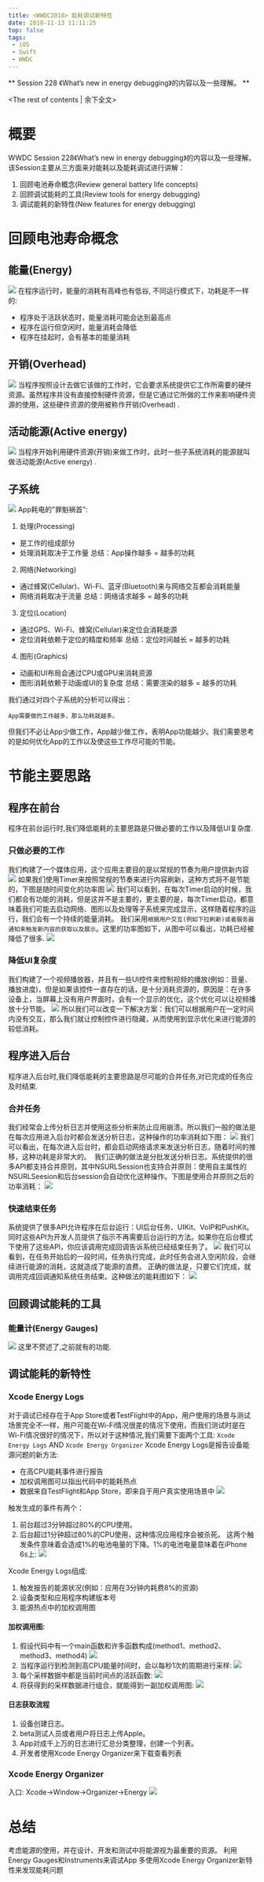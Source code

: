 ```yaml
---
title: <WWDC2018> 能耗调试新特性
date: 2018-11-13 11:11:25
top: false
tags:
 - iOS
 - Swift
 - WWDC
---
```

** <WWDC2018> Session 228 《What’s new in energy debugging》的内容以及一些理解。 **
<!-- more -->
<The rest of contents | 余下全文>

# 概要
WWDC Session 228《What’s new in energy debugging》的内容以及一些理解。
该Session主要从三方面来对能耗以及能耗调试进行讲解：
1. 回顾电池寿命概念(Review general battery life concepts)
2. 回顾调试能耗的工具(Review tools for energy debugging)
3. 调试能耗的新特性(New features for energy debugging)

# 回顾电池寿命概念
## 能量(Energy)
![](./imgs/energy.jpeg)
在程序运行时，能量的消耗有高峰也有低谷,
不同运行模式下，功耗是不一样的:
+ 程序处于活跃状态时，能量消耗可能会达到最高点
+ 程序在运行但空闲时，能量消耗会降低
+ 程序在挂起时，会有基本的能量消耗

## 开销(Overhead)
![](./imgs/overhead.jpeg)
当程序按照设计去做它该做的工作时，它会要求系统提供它工作所需要的硬件资源。虽然程序并没有直接控制硬件资源，但是它通过它所做的工作来影响硬件资源的使用，这些硬件资源的使用被称作开销(Overhead) .

## 活动能源(Active energy)
![](./imgs/active_energy.png)
当程序开始利用硬件资源(开销)来做工作时，此时一些子系统消耗的能源就叫做活动能源(Active energy) .

## 子系统
![](./imgs/child_process.png)
App耗电的"罪魁祸首":
1. 处理(Processing)
+ 是工作的组成部分
+ 处理消耗取决于工作量
总结：App操作越多 = 越多的功耗

2. 网络(Networking)
+ 通过蜂窝(Cellular)、Wi-Fi、蓝牙(Bluetooth)来与网络交互都会消耗能量
+ 网络消耗取决于流量
总结：网络请求越多 = 越多的功耗

3. 定位(Location)
+ 通过GPS、Wi-Fi、蜂窝(Cellular)来定位会消耗能源
+ 定位消耗依赖于定位的精度和频率
总结：定位时间越长 = 越多的功耗

4. 图形(Graphics)
+ 动画和UI布局会通过CPU或GPU来消耗资源
+ 图形消耗依赖于动画或UI的复杂度
总结：需要渲染的越多 = 越多的功耗

我们通过对四个子系统的分析可以得出：
```
App需要做的工作越多，那么功耗就越多。
```

但我们不必让App少做工作，App越少做工作，表明App功能越少。我们需要思考的是如何优化App的工作以及使这些工作尽可能的节能。

# 节能主要思路
## 程序在前台
程序在前台运行时,我们降低能耗的主要思路是只做必要的工作以及降低UI复杂度.
### 只做必要的工作
我们构建了一个媒体应用，这个应用主要目的是以常规的节奏为用户提供新内容 
![](./imgs/feed_app.png)
如果我们使用Timer来按照常规的节奏来进行内容刷新，这种方式将不是节能的，下图是随时间变化的功率图
 ![](./imgs/feed_timer.png)
我们可以看到，在每次Timer启动的时候，我们都会有功能的消耗，但是这并不是主要的，更主要的是，每次Timer启动，都意味着我们可能去启动网络、图形以及处理等子系统来完成显示，这样随着程序的运行，我们会有一个持续的能量消耗。
我们采用`根据用户交互(例如下拉刷新)或者服务器通知来触发新内容的获取以及展示`。这里的功率图如下，从图中可以看出，功耗已经被降低了很多.
 ![](./imgs/feed_user.png)

### 降低UI复杂度
我们构建了一个视频播放器，并且有一些UI控件来控制视频的播放(例如：音量、播放进度)，但是如果该控件一直存在的话，是十分消耗资源的，原因是：在许多设备上，当屏幕上没有用户界面时，会有一个显示的优化，这个优化可以让视频播放十分节能。
![](./imgs/video_app.png)
所以我们可以改变一下解决方案：我们可以根据用户在一定时间内没有交互，那么我们就让控制控件进行隐藏，从而使用到显示优化来进行能源的较低消耗。 
## 程序进入后台
程序进入后台时,我们降低能耗的主要思路是尽可能的合并任务,对已完成的任务应及时结束.
### 合并任务
我们经常会上传分析日志并使用这些分析来防止应用崩溃。所以我们一般的做法是在每次应用进入后台时都会发送分析日志，这种操作的功率消耗如下图：
![](./imgs/upload_log_lost.png)
我们可以看出，在每次进入后台时，都会启动网络请求来发送分析日志，随着时间的推移，这种功耗是非常大的。 
我们正确的做法是分批发送分析日志。系统提供的很多API都支持合并原则，其中NSURLSession也支持合并原则：使用自主属性的NSURLSeesion和后台session会自动优化这种操作。下图是使用合并原则之后的功率消耗：
![](./imgs/upload_log.png)
### 快速结束任务
系统提供了很多API允许程序在后台运行：UI后台任务、UIKit、VoIP和PushKit。同时这些API为开发人员提供了指示不再需要后台运行的方法。如果你在后台模式下使用了这些API，你应该调用完成回调告诉系统已经结束任务了。
![](./imgs/task_suspend.png)
我们可以看到，在任务开始后的一段时间，任务执行完成，此时任务会进入空闲阶段，会继续进行能源的消耗，这就造成了能源的浪费。
正确的做法是，只要它们完成，就调用完成回调通知系统任务结束。这种做法的能耗图如下： 
![](./imgs/task_finish.png)

## 回顾调试能耗的工具
### 能量计(Energy Gauges)
![](./img/energy_impact.png)
这里不赘述了,之前就有的功能.

## 调试能耗的新特性
### Xcode Energy Logs
对于调试已经存在于App Store或者TestFlight中的App，用户使用的场景与测试场景完全不一样，用户可能在Wi-Fi情况很差的情况下使用，而我们测试时是在Wi-Fi情况很好的情况下，所以对于这种情况,我们需要下面两个工具:
`Xcode Energy Logs` AND `Xcode Energy Organizer`
Xcode Energy Logs是报告设备能源问题的新方法:
+ 在高CPU能耗事件进行报告
+ 加权调用图可以指出代码中的能耗热点
+ 数据来自TestFlight和App Store，即来自于用户真实使用场景中
![](./imgs/one_percent.png)

触发生成的事件有两个：
1. 前台超过3分钟超过80%的CPU使用。
2. 后台超过1分钟超过80%的CPU使用，这种情况应用程序会被杀死。
这两个触发条件意味着会造成1%的电池电量的下降。1%的电池电量意味着在iPhone 6s上:
![](./imgs/code_energy_log.png)

Xcode Energy Logs组成:
1. 触发报告的能源状况(例如：应用在3分钟内耗费8%的资源)
2. 设备类型和应用程序构建版本号
3. 能源热点中的加权调用图

#### 加权调用图:
1. 假设代码中有一个main函数和许多函数构成(method1、method2、method3、method4) 
![](./imgs/call_stack1.png)
2. 当程序运行到检测到高CPU能量时间时，会以每秒1次的周期进行采样:
![](./imgs/call_stack2.png)
3. 每个采样数据中都是当前时间点的活跃函数:
![](./imgs/call_stack3.png)
4. 将获得到的采样数据进行组合，就能得到一副加权调用图:
![](./imgs/call_stack4.png)

#### 日志获取流程
1. 设备创建日志。
2. beta测试人员或者用户将日志上传Apple。
3. App对成千上万的日志进行汇总分类整理，创建一个列表。
4. 开发者使用Xcode Energy Organizer来下载查看列表

### Xcode Energy Organizer
入口: Xcode->Window->Organizer->Energy
![](./imgs/energy_organizer.png)

# 总结
考虑能源的使用，并在设计、开发和测试中将能源视为最重要的资源。
利用Energy Gauges和Instruments来调试App
多使用Xcode Energy Organizer新特性来发现能耗问题

